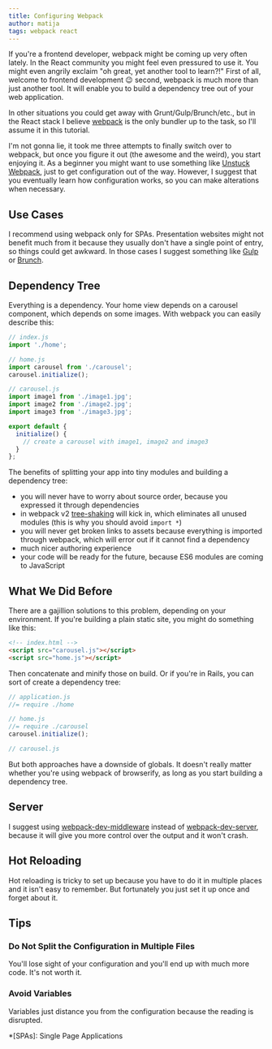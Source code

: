 ```yaml
---
title: Configuring Webpack
author: matija
tags: webpack react
---
```


If you're a frontend developer, webpack might be coming up very often lately. In the React community you might feel even pressured to use it. You might even angrily exclaim "oh great, yet another tool to learn?!" First of all, welcome to frontend development :wink: second, webpack is much more than just another tool. It will enable you to build a dependency tree out of your web application.

In other situations you could get away with Grunt/Gulp/Brunch/etc., but in the React stack I believe [webpack] is the only bundler up to the task, so I'll assume it in this tutorial.

I'm not gonna lie, it took me three attempts to finally switch over to webpack, but once you figure it out (the awesome and the weird), you start enjoying it. As a beginner you might want to use something like [Unstuck Webpack], just to get configuration out of the way. However, I suggest that you eventually learn how configuration works, so you can make alterations when necessary.

[webpack]: http://webpack.github.io
[Unstuck Webpack]: http://www.linuxenko.pro/unstuck-webpack/#/?_k=tsqkfg

## Use Cases

I recommend using webpack only for SPAs. Presentation websites might not benefit much from it because they usually don't have a single point of entry, so things could get awkward. In those cases I suggest something like [Gulp] or [Brunch].

[Gulp]: http://gulpjs.com/
[Brunch]: http://brunch.io/

## Dependency Tree

Everything is a dependency. Your home view depends on a carousel component, which depends on some images. With webpack you can easily describe this:

```js
// index.js
import './home';
```

```js
// home.js
import carousel from './carousel';
carousel.initialize();
```

```js
// carousel.js
import image1 from './image1.jpg';
import image2 from './image2.jpg';
import image3 from './image3.jpg';

export default {
  initialize() {
    // create a carousel with image1, image2 and image3
  }
};
```

The benefits of splitting your app into tiny modules and building a dependency tree:

  - you will never have to worry about source order, because you expressed it through dependencies
  - in webpack v2 [tree-shaking] will kick in, which eliminates all unused modules (this is why you should avoid `import *`)
  - you will never get broken links to assets because everything is imported through webpack, which will error out if it cannot find a dependency
  - much nicer authoring experience
  - your code will be ready for the future, because ES6 modules are coming to JavaScript

[tree-shaking]: http://www.2ality.com/2015/12/webpack-tree-shaking.html

## What We Did Before

There are a gajillion solutions to this problem, depending on your environment. If you're building a plain static site, you might do something like this:

```html
<!-- index.html -->
<script src="carousel.js"></script>
<script src="home.js"></script>
```

Then concatenate and minify those on build. Or if you're in Rails, you can sort of create a dependency tree:

```js
// application.js
//= require ./home
```

```js
// home.js
//= require ./carousel
carousel.initialize();
```

```js
// carousel.js
```

But both approaches have a downside of globals. It doesn't really matter whether you're using webpack of browserify, as long as you start building a dependency tree.

## Server

I suggest using [webpack-dev-middleware] instead of [webpack-dev-server], because it will give you more control over the output and it won't crash.

[webpack-dev-middleware]: http://webpack.github.io/docs/webpack-dev-middleware.html
[webpack-dev-server]: http://webpack.github.io/docs/webpack-dev-server.html

## Hot Reloading

Hot reloading is tricky to set up because you have to do it in multiple places and it isn't easy to remember. But fortunately you just set it up once and forget about it.

## Tips

### Do Not Split the Configuration in Multiple Files

You'll lose sight of your configuration and you'll end up with much more code. It's not worth it.

### Avoid Variables

Variables just distance you from the configuration because the reading is disrupted.

*[SPAs]: Single Page Applications
